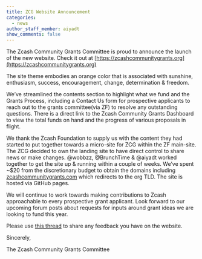 ```yaml
---
title: ZCG Website Announcement
categories:
  - news
author_staff_member: aiyadt
show_comments: false
---
```


The Zcash Community Grants Committee is proud to announce the launch of the new website. Check it out at [https://zcashcommunitygrants.org](https://zcashcommunitygrants.org)

The site theme embodies an orange color that is associated with sunshine, enthusiasm, success, encouragement, change, determination & freedom.

We’ve streamlined the contents section to highlight what we fund and the Grants Process, including a Contact Us form for prospective applicants to reach out to the grants committee(via ZF) to resolve any outstanding questions. There is a direct link to the Zcash Community Grants Dashboard to view the total funds on hand and the progress of various proposals in flight.

We thank the Zcash Foundation to supply us with the content they had started to put together towards a micro-site for ZCG within the ZF main-site. The ZCG decided to own the landing site to have direct control to share news or make changes. @wobbzz, @BrunchTime & @aiyadt worked together to get the site up & running within a couple of weeks. We’ve spent ~$20 from the discretionary budget to obtain the domains including [zcashcommunitygrants.com](zcashcommunitygrants.com) which redirects to the org TLD. The site is hosted via GitHub pages.

We will continue to work towards making contributions to Zcash approachable to every prospective grant applicant. Look forward to our upcoming forum posts about requests for inputs around grant ideas we are looking to fund this year.

Please use [this thread](https://forum.zcashcommunity.com/t/zcg-website-announcement/41083) to share any feedback you have on the website.

Sincerely,

The Zcash Community Grants Committee